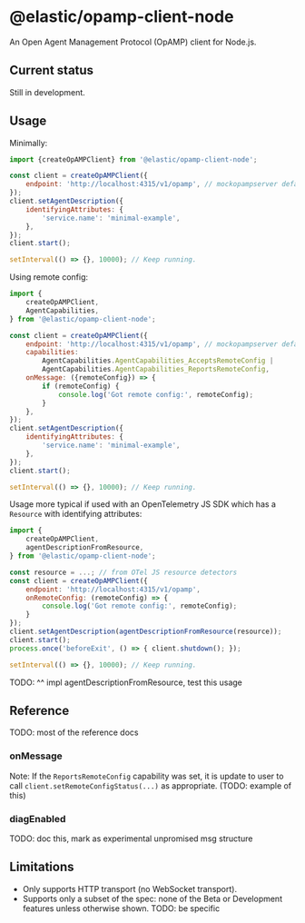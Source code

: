 # @elastic/opamp-client-node

An Open Agent Management Protocol (OpAMP) client for Node.js.


## Current status

Still in development.


## Usage

Minimally:

```js
import {createOpAMPClient} from '@elastic/opamp-client-node';

const client = createOpAMPClient({
    endpoint: 'http://localhost:4315/v1/opamp', // mockopampserver default endpoint
});
client.setAgentDescription({
    identifyingAttributes: {
        'service.name': 'minimal-example',
    },
});
client.start();

setInterval(() => {}, 10000); // Keep running.
```

Using remote config:

```js
import {
    createOpAMPClient,
    AgentCapabilities,
} from '@elastic/opamp-client-node';

const client = createOpAMPClient({
    endpoint: 'http://localhost:4315/v1/opamp', // mockopampserver default endpoint
    capabilities:
        AgentCapabilities.AgentCapabilities_AcceptsRemoteConfig |
        AgentCapabilities.AgentCapabilities_ReportsRemoteConfig,
    onMessage: ({remoteConfig}) => {
        if (remoteConfig) {
            console.log('Got remote config:', remoteConfig);
        }
    },
});
client.setAgentDescription({
    identifyingAttributes: {
        'service.name': 'minimal-example',
    },
});
client.start();

setInterval(() => {}, 10000); // Keep running.
```

Usage more typical if used with an OpenTelemetry JS SDK which has a `Resource` with identifying attributes:

```js
import {
    createOpAMPClient,
    agentDescriptionFromResource,
} from '@elastic/opamp-client-node';

const resource = ...; // from OTel JS resource detectors
const client = createOpAMPClient({
    endpoint: 'http://localhost:4315/v1/opamp',
    onRemoteConfig: (remoteConfig) => {
        console.log('Got remote config:', remoteConfig);
    }
});
client.setAgentDescription(agentDescriptionFromResource(resource));
client.start();
process.once('beforeExit', () => { client.shutdown(); });

setInterval(() => {}, 10000); // Keep running.
```

TODO: ^^ impl agentDescriptionFromResource, test this usage


## Reference

TODO: most of the reference docs


### onMessage

Note: If the `ReportsRemoteConfig` capability was set, it is update to user
to call `client.setRemoteConfigStatus(...)` as appropriate.
(TODO: example of this)

### diagEnabled

TODO: doc this, mark as experimental unpromised msg structure

## Limitations

- Only supports HTTP transport (no WebSocket transport).
- Supports only a subset of the spec: none of the Beta or Development features
  unless otherwise shown.
  TODO: be specific
